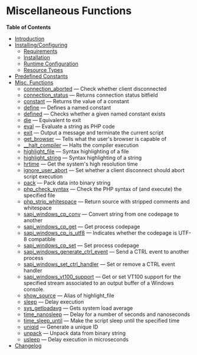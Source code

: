 Miscellaneous Functions
=======================

**Table of Contents**

-   [Introduction](/intro/misc.html)
-   [Installing/Configuring](/misc/setup.html)
    -   [Requirements](/misc/setup.html#Requirements)
    -   [Installation](/misc/setup.html#Installation)
    -   [Runtime
        Configuration](/misc/setup.html#Runtime%20Configuration)
    -   [Resource Types](/misc/setup.html#Resource%20Types)
-   [Predefined Constants](/misc/constants.html)
-   [Misc. Functions](/ref/misc.html)
    -   [connection\_aborted](/ref/misc.html#connection_aborted) — Check
        whether client disconnected
    -   [connection\_status](/ref/misc.html#connection_status) — Returns
        connection status bitfield
    -   [constant](/ref/misc.html#constant) — Returns the value of a
        constant
    -   [define](/ref/misc.html#define) — Defines a named constant
    -   [defined](/ref/misc.html#defined) — Checks whether a given named
        constant exists
    -   [die](/ref/misc.html#die) — Equivalent to exit
    -   [eval](/ref/misc.html#eval) — Evaluate a string as PHP code
    -   [exit](/ref/misc.html#exit) — Output a message and terminate the
        current script
    -   [get\_browser](/ref/misc.html#get_browser) — Tells what the
        user's browser is capable of
    -   [\_\_halt\_compiler](/ref/misc.html#__halt_compiler) — Halts the
        compiler execution
    -   [highlight\_file](/ref/misc.html#highlight_file) — Syntax
        highlighting of a file
    -   [highlight\_string](/ref/misc.html#highlight_string) — Syntax
        highlighting of a string
    -   [hrtime](/ref/misc.html#hrtime) — Get the system's high
        resolution time
    -   [ignore\_user\_abort](/ref/misc.html#ignore_user_abort) — Set
        whether a client disconnect should abort script execution
    -   [pack](/ref/misc.html#pack) — Pack data into binary string
    -   [php\_check\_syntax](/ref/misc.html#php_check_syntax) — Check
        the PHP syntax of (and execute) the specified file
    -   [php\_strip\_whitespace](/ref/misc.html#php_strip_whitespace) —
        Return source with stripped comments and whitespace
    -   [sapi\_windows\_cp\_conv](/ref/misc.html#sapi_windows_cp_conv) —
        Convert string from one codepage to another
    -   [sapi\_windows\_cp\_get](/ref/misc.html#sapi_windows_cp_get) —
        Get process codepage
    -   [sapi\_windows\_cp\_is\_utf8](/ref/misc.html#sapi_windows_cp_is_utf8)
        — Indicates whether the codepage is UTF-8 compatible
    -   [sapi\_windows\_cp\_set](/ref/misc.html#sapi_windows_cp_set) —
        Set process codepage
    -   [sapi\_windows\_generate\_ctrl\_event](/ref/misc.html#sapi_windows_generate_ctrl_event)
        — Send a CTRL event to another process
    -   [sapi\_windows\_set\_ctrl\_handler](/ref/misc.html#sapi_windows_set_ctrl_handler)
        — Set or remove a CTRL event handler
    -   [sapi\_windows\_vt100\_support](/ref/misc.html#sapi_windows_vt100_support)
        — Get or set VT100 support for the specified stream associated
        to an output buffer of a Windows console.
    -   [show\_source](/ref/misc.html#show_source) — Alias of
        highlight\_file
    -   [sleep](/ref/misc.html#sleep) — Delay execution
    -   [sys\_getloadavg](/ref/misc.html#sys_getloadavg) — Gets system
        load average
    -   [time\_nanosleep](/ref/misc.html#time_nanosleep) — Delay for a
        number of seconds and nanoseconds
    -   [time\_sleep\_until](/ref/misc.html#time_sleep_until) — Make the
        script sleep until the specified time
    -   [uniqid](/ref/misc.html#uniqid) — Generate a unique ID
    -   [unpack](/ref/misc.html#unpack) — Unpack data from binary string
    -   [usleep](/ref/misc.html#usleep) — Delay execution in
        microseconds
-   [Changelog](/changelog/misc.html)
